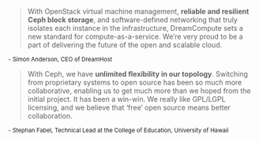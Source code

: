 <!-- .slide: data-background-image="images/cephdays-background-slides.jpg" data-background-size="contain" -->

> With OpenStack virtual machine management, <b>reliable and resilient
> Ceph block storage</b>, and software-defined networking that truly
> isolates each instance in the infrastructure, DreamCompute sets a
> new standard for compute-as-a-service. We’re very proud to be a
> part of delivering the future of the open and scalable cloud.

<sup> - Simon Anderson, CEO of DreamHost </sup> 


<!-- .slide: data-background-image="images/cephdays-background-slides.jpg" data-background-size="contain" -->

> With Ceph, we have <b>unlimited flexibility in our topology</b>. Switching from
> proprietary systems to open source has been so much more collaborative,
> enabling us to get much more than we hoped from the initial project. It
> has been a win-win. We really like GPL/LGPL licensing, and we believe that
> ‘free’ open source means better collaboration.

<sup>- Stephan Fabel, Technical Lead at the College of Education, University of Hawaii</sup>
